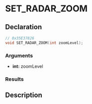 # SET_RADAR_ZOOM

## Declaration
```cpp
// 0x35E37826
void SET_RADAR_ZOOM(int zoomLevel);
```

### Arguments
- **int:** zoomLevel

### Results

## Description

